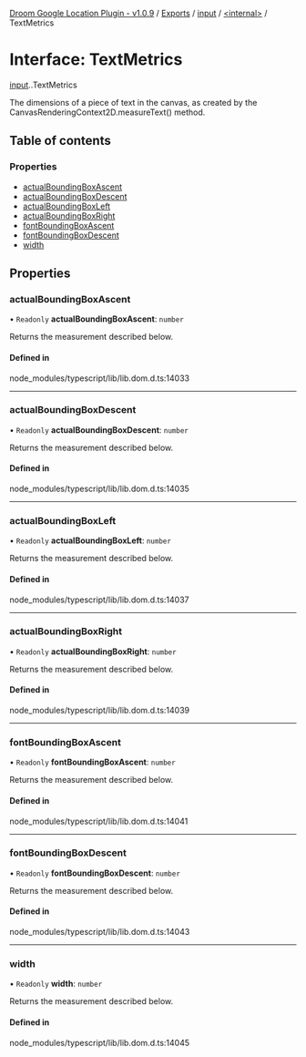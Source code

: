 [Droom Google Location Plugin - v1.0.9](../README.md) / [Exports](../modules.md) / [input](../modules/input.md) / [<internal\>](../modules/input._internal_.md) / TextMetrics

# Interface: TextMetrics

[input](../modules/input.md).[<internal>](../modules/input._internal_.md).TextMetrics

The dimensions of a piece of text in the canvas, as created by the CanvasRenderingContext2D.measureText() method.

## Table of contents

### Properties

- [actualBoundingBoxAscent](input._internal_.TextMetrics.md#actualboundingboxascent)
- [actualBoundingBoxDescent](input._internal_.TextMetrics.md#actualboundingboxdescent)
- [actualBoundingBoxLeft](input._internal_.TextMetrics.md#actualboundingboxleft)
- [actualBoundingBoxRight](input._internal_.TextMetrics.md#actualboundingboxright)
- [fontBoundingBoxAscent](input._internal_.TextMetrics.md#fontboundingboxascent)
- [fontBoundingBoxDescent](input._internal_.TextMetrics.md#fontboundingboxdescent)
- [width](input._internal_.TextMetrics.md#width)

## Properties

### actualBoundingBoxAscent

• `Readonly` **actualBoundingBoxAscent**: `number`

Returns the measurement described below.

#### Defined in

node_modules/typescript/lib/lib.dom.d.ts:14033

___

### actualBoundingBoxDescent

• `Readonly` **actualBoundingBoxDescent**: `number`

Returns the measurement described below.

#### Defined in

node_modules/typescript/lib/lib.dom.d.ts:14035

___

### actualBoundingBoxLeft

• `Readonly` **actualBoundingBoxLeft**: `number`

Returns the measurement described below.

#### Defined in

node_modules/typescript/lib/lib.dom.d.ts:14037

___

### actualBoundingBoxRight

• `Readonly` **actualBoundingBoxRight**: `number`

Returns the measurement described below.

#### Defined in

node_modules/typescript/lib/lib.dom.d.ts:14039

___

### fontBoundingBoxAscent

• `Readonly` **fontBoundingBoxAscent**: `number`

Returns the measurement described below.

#### Defined in

node_modules/typescript/lib/lib.dom.d.ts:14041

___

### fontBoundingBoxDescent

• `Readonly` **fontBoundingBoxDescent**: `number`

Returns the measurement described below.

#### Defined in

node_modules/typescript/lib/lib.dom.d.ts:14043

___

### width

• `Readonly` **width**: `number`

Returns the measurement described below.

#### Defined in

node_modules/typescript/lib/lib.dom.d.ts:14045
